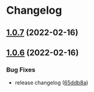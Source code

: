 # Changelog

## [1.0.7](https://github.com/dhruwlalan/eslint-config-dhruwlalan/compare/v1.0.6...v1.0.7) (2022-02-16)

## [1.0.6](https://github.com/dhruwlalan/eslint-config-dhruwlalan/compare/v1.0.5...v1.0.6) (2022-02-16)


### Bug Fixes

* release changelog ([65ddb8a](https://github.com/dhruwlalan/eslint-config-dhruwlalan/commit/65ddb8a8d71c721de7b2274a3ab0e13a39ba85e0))
